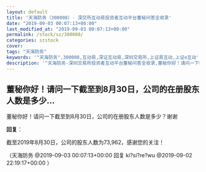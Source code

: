 ```yaml
---
layout: default
title: '天海防务（300008）- 深交所互动易投资者互动平台董秘问答全收录'
date: "2019-09-03 00:07:13+00:00"
last_modified_at: "2019-09-03 00:07:13+00:00"
permalink: /stock/sz/300008/
categories: szstock
cover: 
tags: "天海防务"
keywords: '"天海防务",300008,互动易,深证互动易,深圳交易所,上证易互动,上证e互动'
description: '"天海防务-深圳交易所投资者互动平台董秘问答全收录,董秘你好！请问一下截至到8月30日，公司的在册股东人数是多少？谢谢"'
---
```


## 董秘你好！请问一下截至到8月30日，公司的在册股东人数是多少...

董秘你好！请问一下截至到8月30日，公司的在册股东人数是多少？谢谢

**回复**：

截至2019年8月30日，公司的股东人数为73,962，感谢您的关注！ 

（天海防务  @2019-09-03 00:07:13+00:00 回复 ki?si?re?wu  @2019-09-02 22:19:17+00:00 ）

